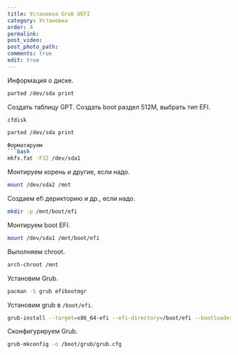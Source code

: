 ```yaml
---
title: Установка Grub UEFI
category: Установка
order: 4
permalink:
post_video: 
post_photo_path: 
comments: true
edit: true
---
```


Информация о диске.
```bash
parted /dev/sda print
```

Создать таблицу GPT. Создать boot раздел 512M, выбрать тип EFI.
```
cfdisk
```

```bash
parted /dev/sda print

Форматируем
```bash
mkfs.fat -F32 /dev/sda1
```

Монтируем корень и другие, если надо.
```bash
mount /dev/sda2 /mnt
```

Создаем efi дерикторию и др., если надо.
```bash
mkdir -p /mnt/boot/efi
```

Монтируем boot EFI.
```bash
mount /dev/sda1 /mnt/boot/efi
```
Выполняем chroot.
```bash
arch-chroot /mnt
```

Установим Grub.
```bash
pacman -S grub efibootmgr
```

Установим grub в `/boot/efi`.
```bash
grub-install --target=x86_64-efi --efi-directory=/boot/efi --bootloader-id=Arch --force
```

Сконфигурируем Grub.
```bash
grub-mkconfig -o /boot/grub/grub.cfg
```